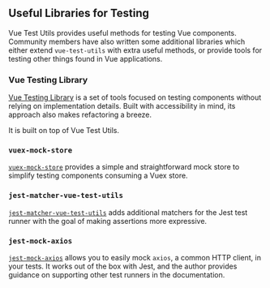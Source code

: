 ## Useful Libraries for Testing

Vue Test Utils provides useful methods for testing Vue components. Community members have also written some additional libraries which either extend `vue-test-utils` with extra useful methods, or provide tools for testing other things found in Vue applications.

### Vue Testing Library

[Vue Testing Library](https://github.com/testing-library/vue-testing-library) is a set of tools focused on testing components without relying on implementation details. Built with accessibility in mind, its approach also makes refactoring a breeze.

It is built on top of Vue Test Utils.

### `vuex-mock-store`

[`vuex-mock-store`](https://github.com/posva/vuex-mock-store) provides a simple and straightforward mock store to simplify testing components consuming a Vuex store.

### `jest-matcher-vue-test-utils`

[`jest-matcher-vue-test-utils`](https://github.com/hmsk/jest-matcher-vue-test-utils) adds additional matchers for the Jest test runner with the goal of making assertions more expressive.

### `jest-mock-axios`

[`jest-mock-axios`](https://github.com/knee-cola/jest-mock-axios) allows you to easily mock `axios`, a common HTTP client, in your tests. It works out of the box with Jest, and the author provides guidance on supporting other test runners in the documentation.
